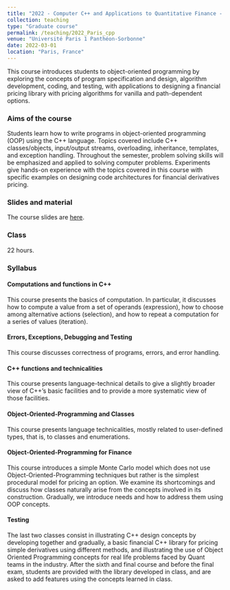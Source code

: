 ```yaml
---
title: "2022 - Computer C++ and Applications to Quantitative Finance - Lecturer"
collection: teaching
type: "Graduate course"
permalink: /teaching/2022_Paris_cpp
venue: "Université Paris 1 Panthéon‑Sorbonne"
date: 2022-03-01
location: "Paris, France"
---
```


This course introduces students to object-oriented programming by exploring the concepts of program specification and design, algorithm development, coding, and testing, with applications to designing a financial pricing library with pricing algorithms for vanilla and path-dependent options.

### Aims of the course
Students learn how to write programs in object-oriented programming (OOP) using the C++ language. Topics covered include C++ classes/objects, input/output streams, overloading, inheritance, templates, and exception handling. Throughout the semester, problem solving skills will be emphasized and applied to solving computer problems. Experiments give  hands-on experience with the topics covered in this course with specific examples on designing code architectures for financial derivatives pricing.

### Slides and material
The course slides are [here](http://fdr0903.github.io/files/slides_cpp.pdf). 

### Class
22 hours.

### Syllabus

#### Computations and functions in C++
This course presents the basics of computation. In particular, it discusses how to compute a value from a set of
operands (expression), how to choose among alternative actions (selection), and how to repeat a computation for a series of values (iteration).

#### Errors, Exceptions, Debugging and Testing
This course discusses correctness of programs, errors, and error handling.

#### C++ functions and technicalities
This course presents language-technical details to give a slightly broader view of C++’s basic facilities and to provide a more systematic view of those facilities. 

#### Object-Oriented-Programming and Classes
This course presents language technicalities, mostly related to user-defined types, that is, to classes and enumerations.

#### Object-Oriented-Programming for Finance
This course introduces a simple Monte Carlo model which does not use Object-Oriented-Programming techniques but rather is the simplest procedural model for pricing an option. We examine its shortcomings and discuss how classes naturally arise from the concepts involved in its construction. Gradually, we introduce needs and how to address them using OOP concepts.

#### Testing
The last two classes consist in illustrating C++ design concepts by developing together and gradually, a basic financial C++ library for pricing simple derivatives using different methods, and illustrating the use of Object Oriented Programming concepts for real life problems faced by Quant teams in the industry. After the sixth and final course and before the final exam,  students are provided with the library developed in class, and are asked to add features using the concepts learned in class. 